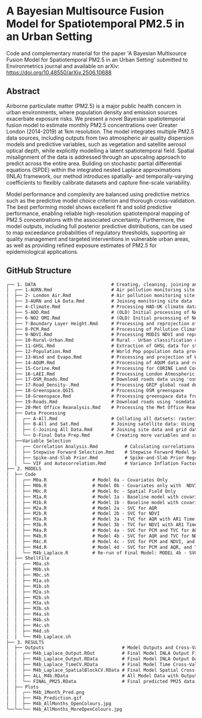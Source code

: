 # A Bayesian Multisource Fusion Model for Spatiotemporal PM2.5 in an Urban Setting

Code and complementary material for the paper 'A Bayesian Multisource Fusion Model for Spatiotemporal PM2.5 in an Urban Setting' submitted to Environmetrics journal and available on arXiv: https://doi.org/10.48550/arXiv.2506.10688




## Abstract

Airborne particulate matter (PM2.5) is a major public health concern in urban environments, where population density and emission sources exacerbate exposure risks. We present a novel Bayesian spatiotemporal fusion model to estimate monthly PM2.5 concentrations over Greater London (2014-2019) at 1km resolution. The model integrates multiple PM2.5 data sources, including outputs from two atmospheric air quality dispersion models and predictive variables, such as vegetation and satellite aerosol optical depth, while explicitly modelling a latent spatiotemporal field. Spatial misalignment of the data is addressed through an upscaling approach to predict across the entire area. 
Building on stochastic partial differential equations (SPDE) within the integrated nested Laplace approximations (INLA) framework, our method introduces spatially- and temporally-varying coefficients to flexibly calibrate datasets and capture fine-scale variability.

Model performance and complexity are balanced using predictive metrics such as the predictive model choice criterion and thorough cross-validation. The best performing model shows excellent fit and solid predictive performance, enabling reliable high-resolution spatiotemporal mapping of PM2.5 concentrations with the associated uncertainty.
Furthermore, the model outputs, including full posterior predictive distributions, can be used to map exceedance probabilities of regulatory thresholds, supporting air quality management and targeted interventions in vulnerable urban areas, as well as providing refined exposure estimates of PM2.5 for epidemiological applications.

## GitHub Structure

```md
┌── 1. DATA                            # Creating, cleaning, joining and extracting all model data and full potential covariates
│  ┌── 1-AURN.Rmd                      # Air pollution monitoring site data from the Automatic Urban and Rural Network (AURN)
│  ├── 2- London Air.Rmd               # Air pollution monitoring site data from the London Air network
│  ├── 3-AURN and LA Data.Rmd          # Joining monitoring site data
│  ├── 4-Climate.Rmd                   # Processing HAD-UK climate data
│  ├── 5-AOD.Rmd                       # (OLD) Initial processing of NASA MAIAC AOD satellite data with Inverse Distance Weighting for gap filling
│  ├── 6-NO2 OMI.Rmd                   # (OLD) Initial processing of NASA OMI/AURA NO2 column data with Inverse Distance Weighting for gap filling
│  ├── 7-Boundary Layer Height.Rmd     # Processing and reprojection of Boundary Layer Height (BLH) from ERA5 Land
│  ├── 8-PCM.Rmd                       # Processing of Pollution Climate Mapping (PCM) model data
│  ├── 9-NDVI.Rmd                      # Processing MODIS NDVI and reprojection with Inverse Distance Weight
│  ├── 10-Rural-Urban.Rmd              # Rural - Urban classification of UK output areas
│  ├── 11-GHSL.Rmd                     # Extraction of GHSL data for study domain and reprojection
│  ├── 12-Population.Rmd               # World Pop population data processing
│  ├── 13-Wind and Evapo.Rmd           # Processing and projection of Wind and Evapotranspiration/Evaporation from ERA5 Land
│  ├── 14-AQUM.Rmd                     # Processing of AQUM data and reprojection by Inverse Distance Weighting
│  ├── 15-Corine.Rmd                   # Processing for CORINE Land Cover data and categorisation 
│  ├── 16-LAEI.Rmd                     # Processing London Atmospheric Emissions Inventory
│  ├── 17-OSM_Roads.Rmd                # Download roads data using 'osmdata' and creating measures of nearby roads
│  ├── 17-Road_Density-.Rmd            # Processing GRIP global road density data
│  ├── 18-Greenspace.QGIS              # Processing OSM greenspace
│  ├── 18-Greenspace.Rmd               # Processing greenspace data from QGIS
│  ├── 19-Roads.Rmd                    # Download roads using 'osmdata', creating distance to road variables
│  ├── 20-Met Office Reanalysis.Rmd    # Processing the Met Office Reanalysis of the AQUM model
│  ├── Data Processing
│  │  ┌── A-All.Rmd                    # Collating all datsets: rasterisation and extract at monitoring site locations
│  │  ├── B-All and Sat.Rmd            # Joining satellite data: Using Inverse Distance Weighting to gap fill, reproject and extract at monitoring site locations
│  │  ├── C-Joining All Data.Rmd       # Joining site data and grid data and creating various different variables
│  │  └── D-Final Data Prep.Rmd        # Creating more variables and scaling covariates
│  ├──Variable Selection
│  │  ┌── Correlation Analysis.Rmd          # Calculating correlations to PM2.5 and seasonality correlations
│  │  ├── Stepwise Forward Selection.Rmd    # Stepwise Forward Model Selection by the PMCC statistic
│  │  ├── Spike-and-Slab Prior.Rmd          # Spike-and-Slab Prior Regression for variable selection
│  │  └── VIF and Autocorrelation.Rmd       # Variance Inflation Factor (VIF) and Autocorrelation for variable selection
├── 2. MODELS
│  ├── Code
│  │  ┌── M0a.R                 # Model 0a - Covariates Only
│  │  ├── M0b.R                 # Model 0b - Covariates only with  NDVI
│  │  ├── M0c.R                 # Model 0c - Spatial Field Only
│  │  ├── M1a.R                 # Model 1a - Baseline model with covariates and spatial field
│  │  ├── M1b.R                 # Model 1b - Baseline model with covariates and spatial field with NDVI
│  │  ├── M2a.R                 # Model 2a - SVC for AQR
│  │  ├── M2b.R                 # Model 2b - SVC for NDVI
│  │  ├── M3a.R                 # Model 3a - TVC for AQR with AR1 Time
│  │  ├── M3b.R                 # Model 3b - TVC for NDVI with AR1 Time
│  │  ├── M4a.R                 # Model 4a - SVC for PCM and TVC for AQR with AR1 Time
│  │  ├── M4b.R                 # Model 4b - SVC for AQR and TVC for NDVI with AR1 Time
│  │  ├── M4c.R                 # Model 4c - SVC for PCM and NDVI, and TVC for AQR with AR1 Time
│  │  ├── M4d.R                 # Model 4d - SVC for PCM and AQR, and TVC for NDVI with AR1 Time
│  │  └── M4b_Laplace.R         # Re-run of Final Model: MODEL 4b - SVC for AQR and TVC for NDVI with AR1 Time with 'Laplace' method
│  ├── ShellFile
│  │  ┌── M0a.sh
│  │  ├── M0b.sh
│  │  ├── M0c.sh
│  │  ├── M1a.sh
│  │  ├── M1b.sh
│  │  ├── M2a.sh
│  │  ├── M2b.sh
│  │  ├── M3a.sh
│  │  ├── M3b.sh
│  │  ├── M4a.sh
│  │  ├── M4b.sh
│  │  ├── M4c.sh
│  │  ├── M4d.sh
│  │  └── M4b_Laplace.sh
├── 3. RESULTS
│  ├── Outputs                             # Model Outputs and Cross-Validation
│  │  ┌── M4b_Laplace_Output.ROut          # Final Model INLA Output File
│  │  ├── M4b_Laplace_Output.RData         # Final Model INLA Output Data
│  │  ├── M4b_Laplace_TimeCV.RData         # Final Model Time Cross-Validation INLA Output Data
│  │  ├── M4b_Laplace_SpatialBlockCV.RData # Final Model Spatial Cross-Validation INLA Output Data
│  │  ├── ALL_M4b.RData                    # All Model Data with Outputs: Dataframe of all data with final model output
│  │  └── FINAL_PM25.RData                 # Final predicted PM25 data: observed, predicted, sd, quantiles, etc
│  ├── Plots                             
│  │  ┌── M4b_1Month_Pred.png
│  │  ├── M4b_Prediction.gif             
│  │  ├── M4b_AllMonths_OpenColours.jpg
└──└──└── M4b_AllMonths_MoreOpenColours.jpg

